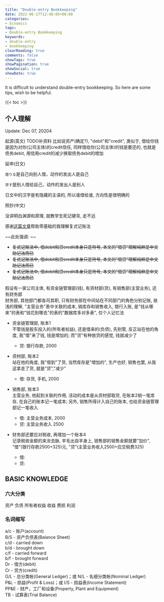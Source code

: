 ```yaml
---
title: "Double-entry Bookkeeping"
date: 2022-06-27T12:48:05+08:00
categories:
- Ecnomics
tags:
- Double-entry Bookkeeping
keywords:
- double-entry
- bookkeeping
clearReading: true
comments: false
showTags: true
showPagination: true
showSocial: true
showDate: true
---
```


It is difficult to understand double-entry bookkeeping. 
    So here are some tips, wish to be helpful.

<!--more-->

{{< toc >}}

## 个人理解

Update: Dec 07, 20204

起源(英文)
TODO补资料
比如说资产(确定?), "debit"和"credit", 类似于, 借给你钱是因为对你(公司主体)的credit信任, 同样借给你(公司主体)的钱是要还的, 也就是债务debit, 用信用credit的减少换取债务debit的增加

延申(日文)

`借りる`是自己向别人借，动作的发出人是自己

`贷す`是别人借给自己，动作的发出人是别人

日文中的汉字是有隐藏的主语的, 所以谁借给谁, 方向性是很明确的

照抄(中文)

没讲明白渊源和原理, 就教学生死记硬背, 走不远



感谢[这篇文章](https://zhuanlan.zhihu.com/p/63822047)帮助零基础的我理解复式记账法

~~此处强调: ~~
- ~~复式记账法中, 借debit和贷credit本身只是符号, 本文的"借贷"理解纯粹是中文助记法而已~~
- ~~复式记账法中, 借debit和贷credit本身只是符号, 本文的"借贷"理解纯粹是中文助记法而已~~
- ~~复式记账法中, 借debit和贷credit本身只是符号, 本文的"借贷"理解纯粹是中文助记法而已~~


假设有一家公司主体, 有资金链管理部(钱), 有资材部(货), 有销售部(主营业务), 还有财务部  
财务部, 其他部门都各司其职, 只有财务部在中间站在不同部门的角色分别记账, 
    肤浅的理解, "主营业务"表中关联的成本, 销库存和销售收入, 银行入账, 
    是"钱从哪来"的表和"钱花到哪去"的表的"数据库多对多表", 仅个人记忆法


- 资金链管理部, 账本1  
  不管钱是股东投入的(所有者权益), 还是借来的(负债), 先别管, 反正站在他的角度, 
  我"借"来了钱, 钱是增加的; 而"贷"有种放贷的感觉, 钱就减少了
  + 贷: 银行存款, 2000

- 资材部, 账本2  
  站在他的角度, 我"借到"了货, 当然库存是"增加的", 生产也好, 销售也罢, 
  从我这拿走了货, 就是"贷","减少"
  + 借: 存货, 手机, 2000

- 销售部, 账本3  
  主营业务, 他起到关联的作用, 活动的成本是从资材部取货, 在账本2销一笔库存,
  在自己的账本记一笔成本; 另外, 销售所得计入自己的账本, 也给资金链管理部记一笔收入
  + 借: 主营业务成本, 2000
  + 贷: 主营业务收入 2500

- 财务部还要应对税收, 再增加一个账本4  
  记录税收金额的来龙去脉, 羊毛出自羊身上, 
  销售部的销售金额就要"加价", "借"(银行存款2500+325)元, "贷"(主营业务收入2500+应交税费325)
  + 借:
  + 贷:




## BASIC KNOWLEDGE

### 六大分类
资产 负债 所有者权益 收益 费损 利润


### 名词缩写

a/c - 账户(account)  
B/S - 资产负债表(Balance Sheet)  
c/d - carried down  
b/d - brought down  
c/f - carried forward  
b/f - brought forward  
Dr - 借方(debit)  
Cr - 贷方(credit)  
G/L - 总分类帐(General Ledger)；或 N/L - 名细分类帐(Nominal Ledger)  
P&L - 损益(Profit & Loss)；或 I/S - 损益表(Income Statement)  
PP&E - 财产，工厂和设备(Property, Plant and Equipment)  
TB - 试算表(Trial Balance)  

